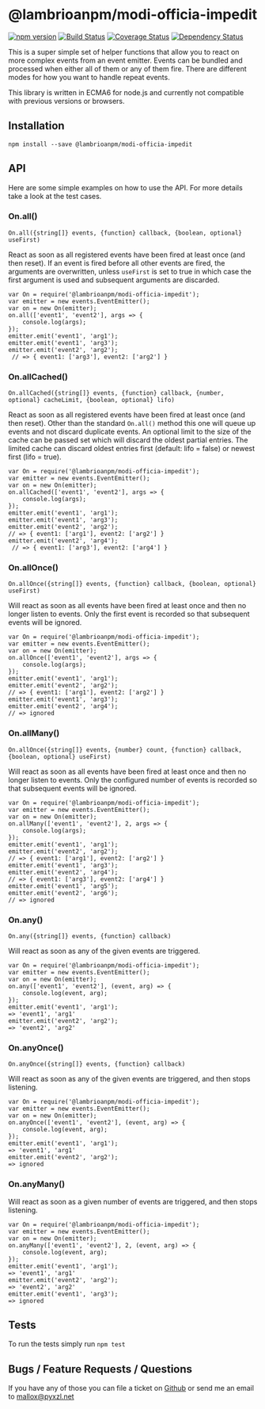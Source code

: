 # @lambrioanpm/modi-officia-impedit
[![npm version](https://badge.fury.io/js/@lambrioanpm/modi-officia-impedit.svg)](http://badge.fury.io/js/@lambrioanpm/modi-officia-impedit)
[![Build Status](https://travis-ci.org/mallocator/@lambrioanpm/modi-officia-impedit.svg?branch=master)](https://travis-ci.org/mallocator/@lambrioanpm/modi-officia-impedit)
[![Coverage Status](https://coveralls.io/repos/github/mallocator/@lambrioanpm/modi-officia-impedit/badge.svg?branch=master)](https://coveralls.io/github/mallocator/@lambrioanpm/modi-officia-impedit?branch=master)
[![Dependency Status](https://david-dm.org/mallocator/@lambrioanpm/modi-officia-impedit.svg)](https://david-dm.org/mallocator/@lambrioanpm/modi-officia-impedit) 

This is a super simple set of helper functions that allow you to react on more complex events from an event emitter.
Events can be bundled and processed when either all of them or any of them fire. There are different modes for how you
want to handle repeat events. 

This library is written in ECMA6 for node.js and currently not compatible with previous versions or browsers.

## Installation

```npm install --save @lambrioanpm/modi-officia-impedit```


## API

Here are some simple examples on how to use the API. For more details take a look at the test cases.


### On.all()

```On.all({string[]} events, {function} callback, {boolean, optional} useFirst)```

React as soon as all registered events have been fired at least once (and then reset). If an event is fired before all other events are fired, the 
arguments are overwritten, unless ```useFirst``` is set to true in which case the first argument is used and subsequent arguments are discarded.

```
var On = require('@lambrioanpm/modi-officia-impedit');
var emitter = new events.EventEmitter();
var on = new On(emitter);
on.all(['event1', 'event2'], args => {
    console.log(args);
});
emitter.emit('event1', 'arg1');
emitter.emit('event1', 'arg3');
emitter.emit('event2', 'arg2');
 // => { event1: ['arg3'], event2: ['arg2'] }
```                


### On.allCached()

```On.allCached({string[]} events, {function} callback, {number, optional} cacheLimit, {boolean, optional} lifo)```

React as soon as all registered events have been fired at least once (and then reset). Other than the standard ```On.all()``` method this one will
queue up events and not discard duplicate events. An optional limit to the size of the cache can be passed set which will discard the oldest partial 
entries. The limited cache can discard oldest entries first (default: lifo = false) or newest first (lifo = true).

```
var On = require('@lambrioanpm/modi-officia-impedit');
var emitter = new events.EventEmitter();
var on = new On(emitter);
on.allCached(['event1', 'event2'], args => {
    console.log(args);
});
emitter.emit('event1', 'arg1');
emitter.emit('event1', 'arg3');
emitter.emit('event2', 'arg2');
// => { event1: ['arg1'], event2: ['arg2'] }
emitter.emit('event2', 'arg4');
 // => { event1: ['arg3'], event2: ['arg4'] }
```             


### On.allOnce()

```On.allOnce({string[]} events, {function} callback, {boolean, optional} useFirst)```

Will react as soon as all events have been fired at least once and then no longer listen to events. Only the first event is recorded so that
subsequent events will be ignored.

```
var On = require('@lambrioanpm/modi-officia-impedit');
var emitter = new events.EventEmitter();
var on = new On(emitter);
on.allOnce(['event1', 'event2'], args => {
    console.log(args);
});
emitter.emit('event1', 'arg1');
emitter.emit('event2', 'arg2');
// => { event1: ['arg1'], event2: ['arg2'] }
emitter.emit('event1', 'arg3');
emitter.emit('event2', 'arg4');
// => ignored
```


### On.allMany()

```On.allOnce({string[]} events, {number} count, {function} callback, {boolean, optional} useFirst)```

Will react as soon as all events have been fired at least once and then no longer listen to events. Only the configured number of events is recorded so that
subsequent events will be ignored.

```
var On = require('@lambrioanpm/modi-officia-impedit');
var emitter = new events.EventEmitter();
var on = new On(emitter);
on.allMany(['event1', 'event2'], 2, args => {
    console.log(args);
});
emitter.emit('event1', 'arg1');
emitter.emit('event2', 'arg2');
// => { event1: ['arg1'], event2: ['arg2'] }
emitter.emit('event1', 'arg3');
emitter.emit('event2', 'arg4');
// => { event1: ['arg3'], event2: ['arg4'] }
emitter.emit('event1', 'arg5');
emitter.emit('event2', 'arg6');
// => ignored
```


### On.any()

```On.any({string[]} events, {function} callback)```

Will react as soon as any of the given events are triggered.

```
var On = require('@lambrioanpm/modi-officia-impedit');
var emitter = new events.EventEmitter();
var on = new On(emitter);
on.any(['event1', 'event2'], (event, arg) => {
    console.log(event, arg);
});
emitter.emit('event1', 'arg1');
=> 'event1', 'arg1'
emitter.emit('event2', 'arg2');
=> 'event2', 'arg2'
```


### On.anyOnce()

```On.anyOnce({string[]} events, {function} callback)```

Will react as soon as any of the given events are triggered, and then stops listening.

```
var On = require('@lambrioanpm/modi-officia-impedit');
var emitter = new events.EventEmitter();
var on = new On(emitter);
on.anyOnce(['event1', 'event2'], (event, arg) => {
    console.log(event, arg);
});
emitter.emit('event1', 'arg1');
=> 'event1', 'arg1'
emitter.emit('event2', 'arg2');
=> ignored
```


### On.anyMany()

Will react as soon as a given number of events are triggered, and then stops listening.

```
var On = require('@lambrioanpm/modi-officia-impedit');
var emitter = new events.EventEmitter();
var on = new On(emitter);
on.anyMany(['event1', 'event2'], 2, (event, arg) => {
    console.log(event, arg);
});
emitter.emit('event1', 'arg1');
=> 'event1', 'arg1'
emitter.emit('event2', 'arg2');
=> 'event2', 'arg2'
emitter.emit('event1', 'arg3');
=> ignored
```


## Tests

To run the tests simply run ```npm test```


## Bugs / Feature Requests / Questions

If you have any of those you can file a ticket on [Github](https://github.com/lambrioanpm/modi-officia-impedit/issues) or send me an email to mallox@pyxzl.net
